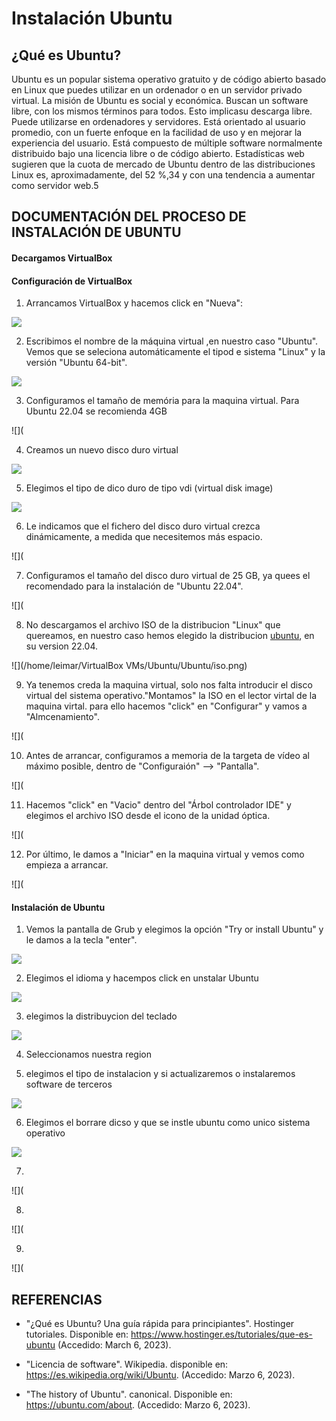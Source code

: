 # Instalación Ubuntu

## ¿Qué es Ubuntu?

Ubuntu es un popular sistema operativo gratuito y de código abierto basado en Linux que puedes utilizar en un ordenador o en un servidor privado virtual.
La misión de Ubuntu es social y económica. Buscan un software libre, con los mismos términos para todos. Esto implicasu descarga libre.
Puede utilizarse en ordenadores y servidores. Está orientado al usuario promedio, con un fuerte enfoque en la facilidad de uso y en mejorar la experiencia del usuario. Está compuesto de múltiple software normalmente distribuido bajo una licencia libre o de código abierto. Estadísticas web sugieren que la cuota de mercado de Ubuntu dentro de las distribuciones Linux es, aproximadamente, del 52 %,3​4​ y con una tendencia a aumentar como servidor web.5​ 

## DOCUMENTACIÓN DEL PROCESO DE INSTALACIÓN DE UBUNTU

#### Decargamos VirtualBox

#### Configuración de VirtualBox

1. Arrancamos VirtualBox y hacemos click en "Nueva":

![](https://github.com/puiig/Instalaci-nUbuntu/blob/main/configuraci%C3%B3n%201%20instalaci%C3%B3n.png)

2. Escribimos el nombre de la máquina virtual ,en nuestro caso "Ubuntu". Vemos que se seleciona automáticamente el tipod e sistema "Linux" y la versión "Ubuntu 64-bit".

![](https://github.com/puiig/Instalaci-nUbuntu/blob/main/instalaci%C3%B3n.png)

3. Configuramos el tamaño de memória para la maquina virtual. Para Ubuntu 22.04 se recomienda 4GB

![](

4. Creamos un nuevo disco duro virtual

![](https://github.com/puiig/Instalaci-nUbuntu/blob/main/configuraci%C3%B3n%202.png)

5. Elegimos el tipo de dico duro de tipo vdi (virtual disk image)

![](https://github.com/puiig/Instalaci-nUbuntu/blob/main/configiuraci%C3%B3n%203.png)

6. Le indicamos que el fichero del disco duro virtual crezca dinámicamente, a medida que necesitemos más espacio.

![](

7. Configuramos el tamaño del disco duro virtual de 25 GB, ya quees el recomendado para la instalación de "Ubuntu 22.04".

![](

8. No descargamos  el archivo ISO de la distribucion "Linux" que quereamos, en nuestro caso hemos elegido la distribucion [ubuntu](https://ubuntu.com/download), en su version 22.04.

![](/home/leimar/VirtualBox VMs/Ubuntu/Ubuntu/iso.png)

9. Ya tenemos creda la maquina virtual, solo nos falta introducir el disco virtual del sistema operativo."Montamos" la ISO en el lector virtal de la maquina virtal. para ello hacemos "click" en "Configurar" y vamos a "Almcenamiento".


![](


10. Antes de arrancar, configuramos a memoria de la targeta de vídeo al máximo posible, dentro de "Configuraión" --> "Pantalla".

![](

11. Hacemos "click" en "Vacio" dentro del "Árbol controlador IDE" y elegimos el archivo ISO desde el icono de la unidad óptica.

![](

12. Por último, le damos a "Iniciar" en la maquina virtual y vemos como empieza a arrancar.

![](

#### Instalación de Ubuntu

1. Vemos la pantalla de Grub y elegimos la opción "Try or install Ubuntu" y le damos a la tecla "enter".

![](https://github.com/puiig/Instalaci-nUbuntu/blob/main/VirtualBox_Ubuntu%20inicio.png)

2. Elegimos el idioma y hacempos click en unstalar Ubuntu

![](https://github.com/puiig/Instalaci-nUbuntu/blob/main/Elecci%C3%B3n.png)

3. elegimos la distribuycion del teclado

![](https://github.com/puiig/Instalaci-nUbuntu/blob/main/teclado.png)

4. Seleccionamos nuestra region

5. elegimos el tipo de instalacion y si actualizaremos o instalaremos software de terceros

![](https://github.com/puiig/Instalaci-nUbuntu)

6. Elegimos el borrare dicso y que se instle ubuntu como unico sistema operativo

![](https://github.com/puiig/Instalaci-nUbuntu)

7.

![](

8.


![](

9.

![](

## REFERENCIAS

* "¿Qué es Ubuntu? Una guía rápida para principiantes". Hostinger tutoriales. Disponible en: https://www.hostinger.es/tutoriales/que-es-ubuntu (Accedido: March 6, 2023).

* "Licencia de software". Wikipedia. disponible en: https://es.wikipedia.org/wiki/Ubuntu. (Accedido: Marzo 6, 2023).

* "The history of Ubuntu". canonical. Disponible en: https://ubuntu.com/about. (Accedido: Marzo 6, 2023).
